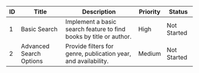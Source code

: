 | ID   | Title                         | Description                                                                      | Priority | Status       |
|------|-------------------------------|----------------------------------------------------------------------------------|----------|--------------|
| 1    | Basic Search                  | Implement a basic search feature to find books by title or author.               | High     | Not Started  |
| 2    | Advanced Search Options       | Provide filters for genre, publication year, and availability.                   | Medium   | Not Started  |
